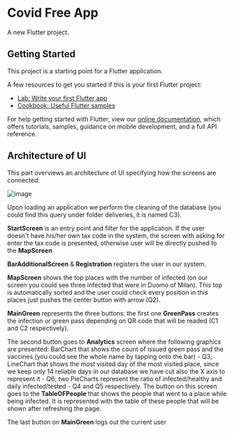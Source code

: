 # Covid Free App

A new Flutter project.

## Getting Started

This project is a starting point for a Flutter application.

A few resources to get you started if this is your first Flutter project:

- [Lab: Write your first Flutter app](https://flutter.dev/docs/get-started/codelab)
- [Cookbook: Useful Flutter samples](https://flutter.dev/docs/cookbook)

For help getting started with Flutter, view our
[online documentation](https://flutter.dev/docs), which offers tutorials,
samples, guidance on mobile development, and a full API reference.

## Architecture of UI

This part overviews an architecture of UI specifying how the screens are connected:

![image](https://user-images.githubusercontent.com/23494724/141697166-32d89c2a-b102-41d9-bf36-284b480bf7b1.png)

Upon loading an application we perform the cleaning of the database (you could find this query under folder deliveries, it is named C3).

**StartScreen** is an entry point and filter for the application. If the user doesn't have his/her own tax code in the system, the screen with asking for enter the tax code is presented, otherwise user will be directly pushed to the **MapScreen**

**BarAdditionalScreen** & **Registration** registers the user in our system. 

**MapScreen** shows the top places with the number of infected (on our screen you could see three infected that were in Duomo of Milan). This top is automatically sorted and the user could check every position in this places just pushes the center button with arrow (Q2).

**MainGreen** represents the three buttons: the first one **GreenPass** creates the infection or green pass depending on QR code that will be readed (C1 and C2 respectively).

The second button goes to **Analytics** screen where the following graphics are presented: BarChart that shows the count of issued green pass and the vaccines (you could see the whole name by tapping onto the bar) - Q3; LineChart that shows the most visited day of the most visited place, since we keep only 14 reliable days in our database we have cut also the X axis to represent it - Q6; two PieCharts represent the ratio of infected/healthy and daily infected/tested - Q4 and Q5 respectively. The button on this screen goes to the **TableOFPeople** that shows the people that went to a place while being infected. It is represented with the table of these people that will be shown after refreshing the page.

The last button on **MainGreen** logs out the current user
